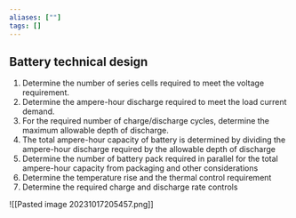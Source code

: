 ```yaml
---
aliases: [""]
tags: []
---
```


## Battery technical design

1. Determine the number of series cells required to meet the voltage requirement.
2. Determine the ampere-hour discharge required to meet the load current demand.
3. For the required number of charge/discharge cycles, determine the maximum allowable depth of discharge.
4. The total ampere-hour capacity of battery is determined by dividing the ampere-hour discharge required by the
allowable depth of discharge
5. Determine the number of battery pack required in parallel for the total ampere-hour capacity from packaging and
other considerations
6. Determine the temperature rise and the thermal control requirement
7. Determine the required charge and discharge rate controls

![[Pasted image 20231017205457.png]]
